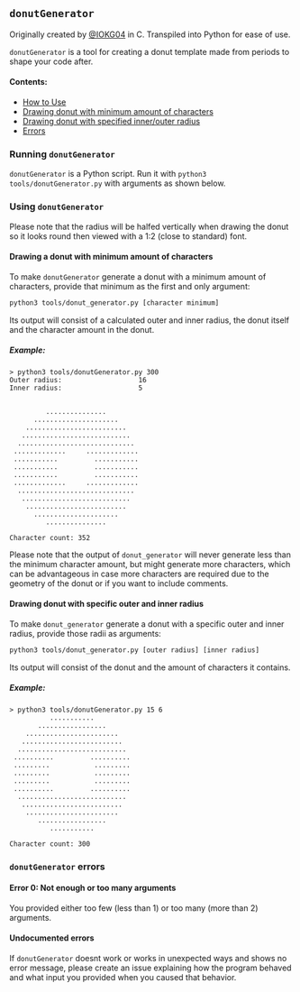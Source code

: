 ## `donutGenerator`

Originally created by [@IOKG04](https://github.com/IOKG04) in C. Transpiled into Python for ease of use.

`donutGenerator` is a tool for creating a donut template made from periods to shape your code after.

#### Contents:
* [How to Use](#running-donutgenerator)
* [Drawing donut with minimum amount of characters](#drawing-a-donut-with-minimum-amount-of-characters)
* [Drawing donut with specified inner/outer radius](#drawing-donut-with-specific-outer-and-inner-radius)
* [Errors](#donutgenerator-errors)

### Running `donutGenerator`

`donutGenerator` is a Python script. Run it with `python3 tools/donutGenerator.py` with arguments as shown below.

### Using `donutGenerator`

Please note that the radius will be halfed vertically when drawing the donut so it looks round then viewed with a 1:2 (close to standard) font.

#### Drawing a donut with minimum amount of characters

To make `donutGenerator` generate a donut with a minimum amount of characters, provide that minimum as the first and only argument:
```bash
python3 tools/donut_generator.py [character minimum]
```

Its output will consist of a calculated outer and inner radius, the donut itself and the character amount in the donut.  

##### Example:
```
> python3 tools/donutGenerator.py 300
Outer radius:                   16
Inner radius:                   5

                                
         ...............        
      .....................     
    .........................   
   ...........................  
  ............................. 
 .............     .............
 ...........         ...........
 ...........         ...........
 ...........         ...........
 .............     .............
  ............................. 
   ...........................  
    .........................   
      .....................     
         ...............        

Character count: 352
```

Please note that the output of `donut_generator` will never generate less than the minimum character amount, but might generate more characters, which can be advantageous in case more characters are required due to the geometry of the donut or if you want to include comments.

#### Drawing donut with specific outer and inner radius

To make `donut_generator` generate a donut with a specific outer and inner radius, provide those radii as arguments:
```bash
python3 tools/donut_generator.py [outer radius] [inner radius]
```

Its output will consist of the donut and the amount of characters it contains.  

##### Example:

```
> python3 tools/donutGenerator.py 15 6
          ...........         
       .................      
    .......................   
   .........................  
  ........................... 
 ..........         ..........
 .........           .........
 .........           .........
 .........           .........
 ..........         ..........
  ........................... 
   .........................  
    .......................   
       .................      
          ...........         

Character count: 300
```

### `donutGenerator` errors

#### Error 0: Not enough or too many arguments

You provided either too few (less than 1) or too many (more than 2) arguments.

#### Undocumented errors

If `donutGenerator` doesnt work or works in unexpected ways and shows no error message, please create an issue explaining how the program behaved and what input you provided when you caused that behavior.
